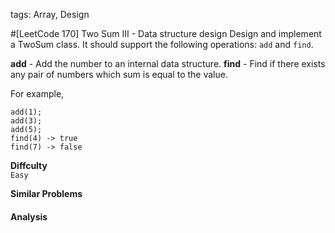 tags: Array, Design

#[LeetCode 170] Two Sum III - Data structure design
Design and implement a TwoSum class. It should support the following operations: `add` and `find`.

**add** - Add the number to an internal data structure.
**find** - Find if there exists any pair of numbers which sum is equal to the value.

For example,

    add(1); 
    add(3); 
    add(5);
    find(4) -> true
    find(7) -> false

**Diffculty**  
`Easy`

**Similar Problems**  


#### Analysis